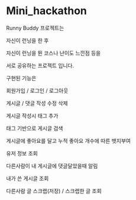 # Mini_hackathon

Runny Buddy 프로젝트는

자신이 런닝을 한 후 

자신이 런닝을 뛴 코스나 난이도 느낀점 등을 

서로 공유하는 프로젝트 입니다.

구현된 기능은

회원가입 / 로그인 / 로그아웃 

게시글 / 댓글 작성 수정 삭제

게시글 작성시 태그 추가

태그 기반으로 게시글 검색

게시글에 좋아요를 달고 누적 좋아요 개수에 따른 뱃지부여 

유저 정보 조회

다른사람이 내 게시글에 댓글달았을때 알림

내가 쓴 게시글 조회

다른사람 글 스크랩(저장) / 스크랩한 글 조회
